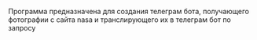 Программа предназначена для создания телеграм бота, получающего фотографии с сайта nasa и транслирующего их в телеграм бот по запросу
